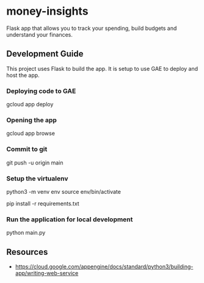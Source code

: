 # money-insights

Flask app that allows you to track your spending, build budgets and understand your finances.


## Development Guide

This project uses Flask to build the app. It is setup to use GAE to deploy and host the app.

### Deploying code to GAE

gcloud app deploy


### Opening the app

gcloud app browse


### Commit to git

git push -u origin main


### Setup the virtualenv

python3 -m venv env
source env/bin/activate

pip install -r requirements.txt


### Run the application for local development

python main.py






## Resources

*  https://cloud.google.com/appengine/docs/standard/python3/building-app/writing-web-service
